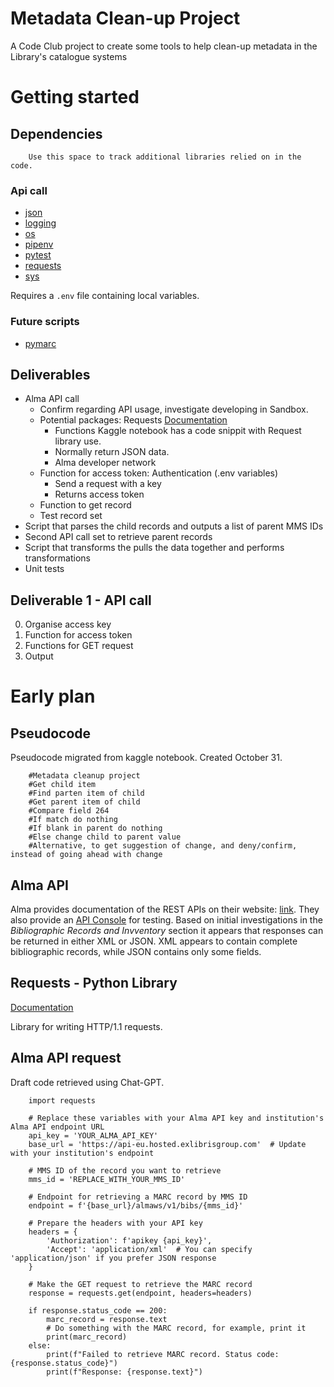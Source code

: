 # Metadata Clean-up Project

A Code Club project to create some tools to help clean-up metadata in the Library's catalogue systems

# Getting started

## Dependencies

        Use this space to track additional libraries relied on in the code.


### Api call  

- [json](https://docs.python.org/3/library/json.html)
- [logging](https://docs.python.org/3/library/logging.html)
- [os](https://docs.python.org/3/library/os.html)
- [pipenv](https://pipenv.pypa.io/en/latest/)
- [pytest](https://docs.pytest.org/en/8.0.x/)
- [requests](https://requests.readthedocs.io/en/latest/)
- [sys](https://docs.python.org/3/library/sys.html)

Requires a `.env` file containing local variables. 

### Future scripts  

- [pymarc](https://pymarc.readthedocs.io/en/latest/)

## Deliverables

- Alma API call
    - Confirm regarding API usage, investigate developing in Sandbox.
    - Potential packages: Requests [Documentation](https://requests.readthedocs.io/en/latest/)
        - Functions Kaggle notebook has a code snippit with Request library use.
        - Normally return JSON data.
        - Alma developer network
    - Function for access token: Authentication (.env variables)
        - Send a request with a key
        - Returns access token
    - Function to get record
    - Test record set
- Script that parses the child records and outputs a list of parent MMS IDs
- Second API call set to retrieve parent records
- Script that transforms the pulls the data together and performs transformations
- Unit tests

## Deliverable 1 - API call  
0. Organise access key
1. Function for access token
2. Functions for GET request
3. Output

# Early plan 

## Pseudocode  
Pseudocode migrated from kaggle notebook. Created October 31.

        #Metadata cleanup project  
        #Get child item  
        #Find parten item of child  
        #Get parent item of child  
        #Compare field 264  
        #If match do nothing  
        #If blank in parent do nothing  
        #Else change child to parent value  
        #Alternative, to get suggestion of change, and deny/confirm, instead of going ahead with change  

## Alma API

Alma provides documentation of the REST APIs on their website: [link](https://developers.exlibrisgroup.com/alma/apis/). They also provide an [API Console](https://developers.exlibrisgroup.com/console/) for testing. Based on initial investigations in the *Bibliographic Records and Invventory* section it appears that responses can be returned in either XML or JSON. XML appears to contain complete bibliographic records, while JSON contains only some fields.

## Requests - Python Library

[Documentation](https://requests.readthedocs.io/en/latest/)

Library for writing HTTP/1.1 requests. 

## Alma API request  
Draft code retrieved using Chat-GPT.


        import requests  

        # Replace these variables with your Alma API key and institution's Alma API endpoint URL
        api_key = 'YOUR_ALMA_API_KEY'
        base_url = 'https://api-eu.hosted.exlibrisgroup.com'  # Update with your institution's endpoint

        # MMS ID of the record you want to retrieve
        mms_id = 'REPLACE_WITH_YOUR_MMS_ID'

        # Endpoint for retrieving a MARC record by MMS ID
        endpoint = f'{base_url}/almaws/v1/bibs/{mms_id}'

        # Prepare the headers with your API key
        headers = {
            'Authorization': f'apikey {api_key}',
            'Accept': 'application/xml'  # You can specify 'application/json' if you prefer JSON response
        }

        # Make the GET request to retrieve the MARC record
        response = requests.get(endpoint, headers=headers)

        if response.status_code == 200:
            marc_record = response.text
            # Do something with the MARC record, for example, print it
            print(marc_record)
        else:
            print(f"Failed to retrieve MARC record. Status code: {response.status_code}")
            print(f"Response: {response.text}")

